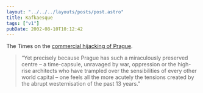 ```yaml
---
layout: "../../../layouts/posts/post.astro"
title: Kafkaesque
tags: ["v1"]
pubDate: 2002-08-10T10:12:42
---
```


The Times on the [commercial hijacking of Prague][1].

> &#8220;Yet precisely because Prague has such a miraculously preserved centre &#8211; a time-capsule, unravaged by war, oppression or the high-rise architects who have trampled over the sensibilities of every other world capital &#8211; one feels all the more acutely the tensions created by the abrupt westernisation of the past 13 years.&#8221;

[1]: http://www.timesonline.co.uk/article/0,,482-377096,00.html "The Times: The Czechs will not win any world cups for flamboyance"
